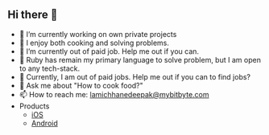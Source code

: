 ## Hi there 👋

- 🔭 I’m currently working on own private projects
- 🥷 I enjoy both cooking and solving problems.
- 🌱 I’m currently out of paid job. Help me out if you can. 
- 🤎 Ruby has remain my primary language to solve problem, but I am open to any tech-stack.
- 🤞 Currently, I am out of paid jobs. Help me out if you can to find jobs?
- 💬 Ask me about "How to cook food?"
- 📫 How to reach me: lamichhanedeepak@mybitbyte.com
- Products 
    - [iOS](https://apps.apple.com/us/developer/deepak-lamichhane/id1802874523) 
    - [Android](https://play.google.com/store/apps/dev?id=8643879150686001743)
